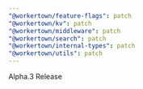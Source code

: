 ```yaml
---
"@workertown/feature-flags": patch
"@workertown/kv": patch
"@workertown/middleware": patch
"@workertown/search": patch
"@workertown/internal-types": patch
"@workertown/utils": patch
---
```


Alpha.3 Release
